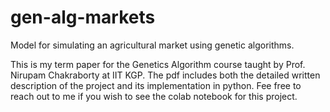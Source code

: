 # gen-alg-markets
Model for simulating an agricultural market using genetic algorithms.

This is my term paper for the Genetics Algorithm course taught by Prof. Nirupam Chakraborty at IIT KGP. The pdf includes both the detailed written description of the project and its implementation in python. Fee free to reach out to me if you wish to see the colab notebook for this project.
